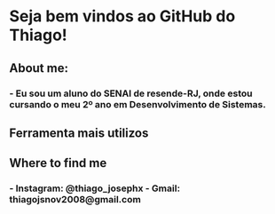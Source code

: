 <h1>Seja bem vindos ao GitHub do Thiago!</h1>
</break>

<h2>About me:</h2>
</break>

<h3>
- Eu sou um aluno do SENAI de resende-RJ, onde estou cursando o meu 2º ano em Desenvolvimento de Sistemas.
</h3>

<h2>Ferramenta mais utilizos</h2>
</break>

<h2>Where to find me</h2>
</break>
<h3>
- Instagram: @thiago_josephx
- Gmail: thiagojsnov2008@gmail.com
</h3>



